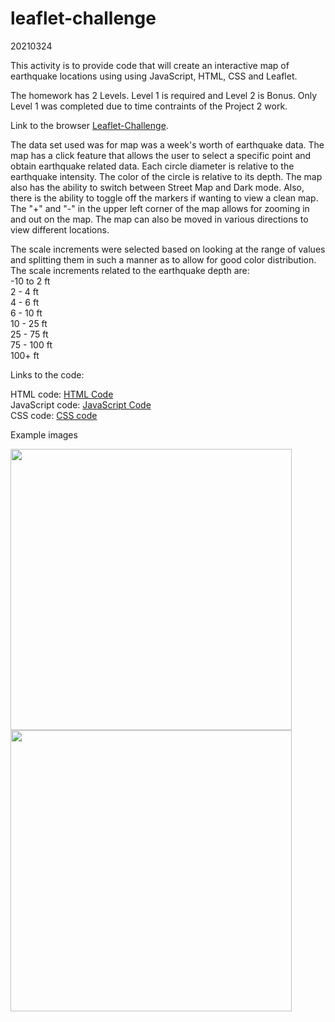 # leaflet-challenge
20210324

This activity is to provide code that will create an interactive map of earthquake locations using using JavaScript, HTML, CSS and Leaflet.

The homework has 2 Levels.  Level 1 is required and Level 2 is Bonus.  Only Level 1 was completed due to time contraints of the Project 2 work.

Link to the browser <a href="https://troyyoungblood.github.io/D3-Challenge/">Leaflet-Challenge</a>.  

The data set used was for map was a week's worth of earthquake data.  The map has a click feature that allows the user to select a specific point and obtain earthquake related data.  Each circle diameter is relative to the earthquake intensity.  The color of the circle is relative to its depth.  The map also has the ability to switch between Street Map and Dark mode.  Also, there is the ability to toggle off the markers if wanting to view a clean map.  The "+" and "-" in the upper left corner of the map allows for zooming in and out on the map.  The map can also be moved in various directions to view different locations.

The scale increments were selected based on looking at the range of values and splitting them in such a manner as to allow for good color distribution.  The scale increments related to the earthquake depth are:<br>
  -10 to 2 ft <br>
  2  - 4 ft <br>
  4 - 6 ft <br>
  6 - 10 ft <br>
  10 - 25 ft <br>
  25 - 75 ft <br>
  75 - 100 ft <br>
  100+ ft <br>

Links to the code:

HTML code: [HTML Code](index.html)<br>
JavaScript code: [JavaScript Code](Leaflet-Step-1/static/js/logic.js)<br>
CSS code: [CSS code](Leaflet-Step-1/static/css/style.css)<br>


Example images

<img src="assets/images/age_v_smoker.PNG" width = "450">
<img src="assets/images/hover_text_box.png" width = "450">
